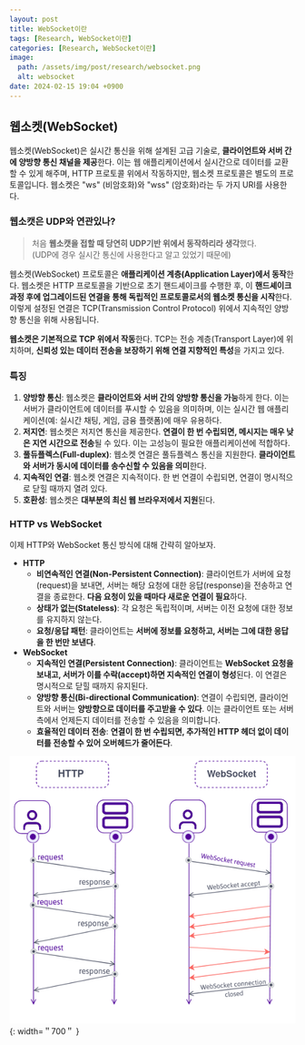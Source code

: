 ```yaml
---
layout: post
title: WebSocket이란
tags: [Research, WebSocket이란]
categories: [Research, WebSocket이란]
image:
  path: /assets/img/post/research/websocket.png
  alt: websocket
date: 2024-02-15 19:04 +0900
---
```


## 웹소켓(WebSocket)

웹소켓(WebSocket)은 실시간 통신을 위해 설계된 고급 기술로, **클라이언트와 서버 간에 양방향 통신 채널을 제공**한다. 이는 웹 애플리케이션에서 실시간으로 데이터를 교환할 수 있게 해주며, HTTP 프로토콜 위에서 작동하지만, 웹소켓 프로토콜은 별도의 프로토콜입니다. 웹소켓은 "ws" (비암호화)와 "wss" (암호화)라는 두 가지 URI를 사용한다.

### 웹소캣은 UDP와 연관있나?

> 처음 **웹소캣을 접할 때 당연히 UDP기반 위에서 동작하리라 생각**했다. <br>
> (UDP에 경우 실시간 통신에 사용한다고 알고 있었기 때문에)

웹소켓(WebSocket) 프로토콜은 **애플리케이션 계층(Application Layer)에서 동작**한다. 웹소켓은 HTTP 프로토콜을 기반으로 초기 핸드셰이크를 수행한 후, 이 **핸드셰이크 과정 후에 업그레이드된 연결을 통해 독립적인 프로토콜로서의 웹소켓 통신을 시작**한다. 이렇게 설정된 연결은 TCP(Transmission Control Protocol) 위에서 지속적인 양방향 통신을 위해 사용됩니다.

**웹소켓은 기본적으로 TCP 위에서 작동**한다. TCP는 전송 계층(Transport Layer)에 위치하며, **신뢰성 있는 데이터 전송을 보장하기 위해 연결 지향적인 특성**을 가지고 있다.

### 특징

1. **양방향 통신**: 웹소켓은 **클라이언트와 서버 간의 양방향 통신을 가능**하게 한다. 이는 서버가 클라이언트에 데이터를 푸시할 수 있음을 의미하며, 이는 실시간 웹 애플리케이션(예: 실시간 채팅, 게임, 금융 플랫폼)에 매우 유용하다.
2. **저지연**: 웹소켓은 저지연 통신을 제공한다. **연결이 한 번 수립되면, 메시지는 매우 낮은 지연 시간으로 전송**될 수 있다. 이는 고성능이 필요한 애플리케이션에 적합하다.
3. **풀듀플렉스(Full-duplex)**: 웹소켓 연결은 풀듀플렉스 통신을 지원한다. **클라이언트와 서버가 동시에 데이터를 송수신할 수 있음을 의미**한다.
4. **지속적인 연결**: 웹소켓 연결은 지속적이다. 한 번 연결이 수립되면, 연결이 명시적으로 닫힐 때까지 열려 있다.
5. **호환성**: 웹소켓은 **대부분의 최신 웹 브라우저에서 지원**된다.

### HTTP vs WebSocket

이제 HTTP와 WebSocket 통신 방식에 대해 간략히 알아보자.

- **HTTP**
  - **비연속적인 연결(Non-Persistent Connection)**: 클라이언트가 서버에 요청(request)을 보내면, 서버는 해당 요청에 대한 응답(response)을 전송하고 연결을 종료한다. **다음 요청이 있을 때마다 새로운 연결이 필요**하다.
  - **상태가 없는(Stateless)**: 각 요청은 독립적이며, 서버는 이전 요청에 대한 정보를 유지하지 않는다.
  - **요청/응답 패턴**: 클라이언트는 **서버에 정보를 요청하고, 서버는 그에 대한 응답을 한 번만 보낸다**.
- **WebSocket**
  - **지속적인 연결(Persistent Connection)**: 클라이언트는 **WebSocket 요청을 보내고, 서버가 이를 수락(accept)하면 지속적인 연결이 형성**된다. 이 연결은 명시적으로 닫힐 때까지 유지된다.
  - **양방향 통신(Bi-directional Communication)**: 연결이 수립되면, 클라이언트와 서버는 **양방향으로 데이터를 주고받을 수 있다**. 이는 클라이언트 또는 서버 측에서 언제든지 데이터를 전송할 수 있음을 의미합니다.
  - **효율적인 데이터 전송**: **연결이 한 번 수립되면, 추가적인 HTTP 헤더 없이 데이터를 전송할 수 있어 오버헤드가 줄어든다**.

![http-websocket](/assets/img/post/research/http-websocket.png){: width=＂700＂ }
